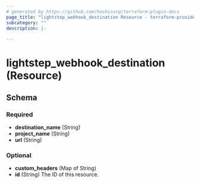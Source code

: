 ```yaml
---
# generated by https://github.com/hashicorp/terraform-plugin-docs
page_title: "lightstep_webhook_destination Resource - terraform-provider-lightstep"
subcategory: ""
description: |-
  
---
```


# lightstep_webhook_destination (Resource)





<!-- schema generated by tfplugindocs -->
## Schema

### Required

- **destination_name** (String)
- **project_name** (String)
- **url** (String)

### Optional

- **custom_headers** (Map of String)
- **id** (String) The ID of this resource.



